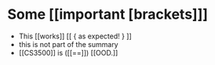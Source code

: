 # Some [[important [brackets]]]
- This [[works]] [[ { as expected! } ]]
- this is not part of the summary
- [[CS3500]] is ([[==]])
[[OOD.]]
